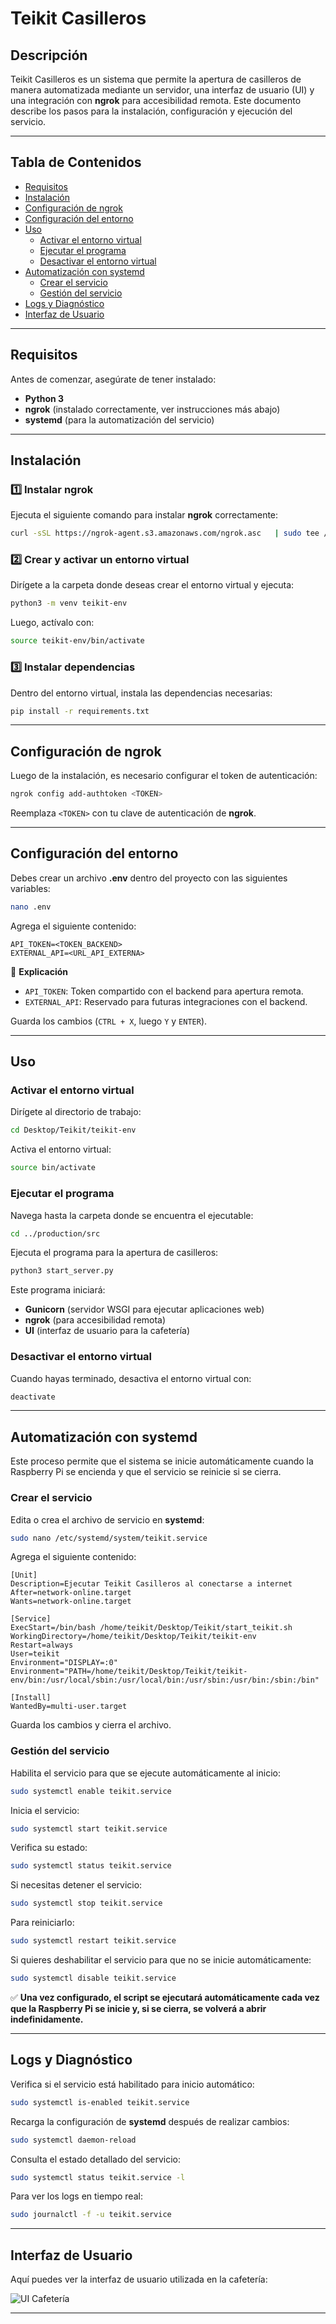 # Teikit Casilleros

## Descripción

Teikit Casilleros es un sistema que permite la apertura de casilleros de manera automatizada mediante un servidor, una interfaz de usuario (UI) y una integración con **ngrok** para accesibilidad remota. Este documento describe los pasos para la instalación, configuración y ejecución del servicio.

---

## Tabla de Contenidos

- [Requisitos](#requisitos)  
- [Instalación](#instalación)  
- [Configuración de ngrok](#configuración-de-ngrok)  
- [Configuración del entorno](#configuración-del-entorno)  
- [Uso](#uso)  
  - [Activar el entorno virtual](#activar-el-entorno-virtual)  
  - [Ejecutar el programa](#ejecutar-el-programa)  
  - [Desactivar el entorno virtual](#desactivar-el-entorno-virtual)  
- [Automatización con systemd](#automatización-con-systemd)  
  - [Crear el servicio](#crear-el-servicio)  
  - [Gestión del servicio](#gestión-del-servicio)  
- [Logs y Diagnóstico](#logs-y-diagnóstico)  
- [Interfaz de Usuario](#interfaz-de-usuario)  

---

## Requisitos

Antes de comenzar, asegúrate de tener instalado:

- **Python 3**  
- **ngrok** (instalado correctamente, ver instrucciones más abajo)  
- **systemd** (para la automatización del servicio)  

---

## Instalación

### 1️⃣ Instalar ngrok

Ejecuta el siguiente comando para instalar **ngrok** correctamente:

```bash
curl -sSL https://ngrok-agent.s3.amazonaws.com/ngrok.asc   | sudo tee /etc/apt/trusted.gpg.d/ngrok.asc >/dev/null   && echo "deb https://ngrok-agent.s3.amazonaws.com buster main"   | sudo tee /etc/apt/sources.list.d/ngrok.list   && sudo apt update   && sudo apt install ngrok
```

### 2️⃣ Crear y activar un entorno virtual

Dirígete a la carpeta donde deseas crear el entorno virtual y ejecuta:

```bash
python3 -m venv teikit-env
```

Luego, actívalo con:

```bash
source teikit-env/bin/activate
```

### 3️⃣ Instalar dependencias

Dentro del entorno virtual, instala las dependencias necesarias:

```bash
pip install -r requirements.txt
```

---

## Configuración de ngrok

Luego de la instalación, es necesario configurar el token de autenticación:

```bash
ngrok config add-authtoken <TOKEN>
```

Reemplaza `<TOKEN>` con tu clave de autenticación de **ngrok**.

---

## Configuración del entorno

Debes crear un archivo **.env** dentro del proyecto con las siguientes variables:

```bash
nano .env
```

Agrega el siguiente contenido:

```
API_TOKEN=<TOKEN_BACKEND>
EXTERNAL_API=<URL_API_EXTERNA>
```

📌 **Explicación**  
- `API_TOKEN`: Token compartido con el backend para apertura remota.  
- `EXTERNAL_API`: Reservado para futuras integraciones con el backend.  

Guarda los cambios (`CTRL + X`, luego `Y` y `ENTER`).

---

## Uso

### Activar el entorno virtual

Dirígete al directorio de trabajo:

```bash
cd Desktop/Teikit/teikit-env
```

Activa el entorno virtual:

```bash
source bin/activate
```

### Ejecutar el programa

Navega hasta la carpeta donde se encuentra el ejecutable:

```bash
cd ../production/src
```

Ejecuta el programa para la apertura de casilleros:

```bash
python3 start_server.py
```

Este programa iniciará:

- **Gunicorn** (servidor WSGI para ejecutar aplicaciones web)  
- **ngrok** (para accesibilidad remota)  
- **UI** (interfaz de usuario para la cafetería)  

### Desactivar el entorno virtual

Cuando hayas terminado, desactiva el entorno virtual con:

```bash
deactivate
```

---

## Automatización con systemd

Este proceso permite que el sistema se inicie automáticamente cuando la Raspberry Pi se encienda y que el servicio se reinicie si se cierra.

### Crear el servicio

Edita o crea el archivo de servicio en **systemd**:

```bash
sudo nano /etc/systemd/system/teikit.service
```

Agrega el siguiente contenido:

```
[Unit]
Description=Ejecutar Teikit Casilleros al conectarse a internet
After=network-online.target
Wants=network-online.target

[Service]
ExecStart=/bin/bash /home/teikit/Desktop/Teikit/start_teikit.sh
WorkingDirectory=/home/teikit/Desktop/Teikit/teikit-env
Restart=always
User=teikit
Environment="DISPLAY=:0"
Environment="PATH=/home/teikit/Desktop/Teikit/teikit-env/bin:/usr/local/sbin:/usr/local/bin:/usr/sbin:/usr/bin:/sbin:/bin"

[Install]
WantedBy=multi-user.target
```

Guarda los cambios y cierra el archivo.

### Gestión del servicio

Habilita el servicio para que se ejecute automáticamente al inicio:

```bash
sudo systemctl enable teikit.service
```

Inicia el servicio:

```bash
sudo systemctl start teikit.service
```

Verifica su estado:

```bash
sudo systemctl status teikit.service
```

Si necesitas detener el servicio:

```bash
sudo systemctl stop teikit.service
```

Para reiniciarlo:

```bash
sudo systemctl restart teikit.service
```

Si quieres deshabilitar el servicio para que no se inicie automáticamente:

```bash
sudo systemctl disable teikit.service
```

✅ **Una vez configurado, el script se ejecutará automáticamente cada vez que la Raspberry Pi se inicie y, si se cierra, se volverá a abrir indefinidamente.**

---

## Logs y Diagnóstico

Verifica si el servicio está habilitado para inicio automático:

```bash
sudo systemctl is-enabled teikit.service
```

Recarga la configuración de **systemd** después de realizar cambios:

```bash
sudo systemctl daemon-reload
```

Consulta el estado detallado del servicio:

```bash
sudo systemctl status teikit.service -l
```

Para ver los logs en tiempo real:

```bash
sudo journalctl -f -u teikit.service
```

---

## Interfaz de Usuario

Aquí puedes ver la interfaz de usuario utilizada en la cafetería:

![UI Cafetería](production/assets/UI_CAFETERIA.png)

---
